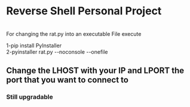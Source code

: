 <h1>Reverse Shell Personal Project</h1>

<br>
For changing the rat.py into an executable File execute <br>



1-pip install PyInstaller <br>
2-pyinstaller rat.py --noconsole --onefile


<h2>Change the LHOST with your IP and LPORT the port that you want to connect to  </h2>


<h3>Still upgradable</h3>
